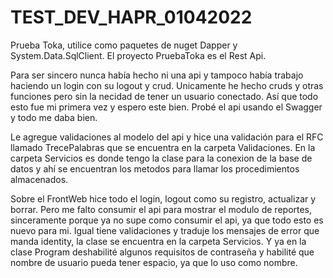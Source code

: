 # TEST_DEV_HAPR_01042022
Prueba Toka, utilice como paquetes de nuget Dapper y System.Data.SqlClient.
El proyecto PruebaToka es el Rest Api.

Para ser sincero nunca había hecho ni una api y tampoco había trabajo haciendo un login con su logout y crud.
Unicamente he hecho cruds y otras funciones pero sin la necidad de tener un usuario conectado. Así que todo esto fue mi primera vez y espero este bien.
Probé el api usando el Swagger y todo me daba bien.

Le agregue validaciones al modelo del api y hice una validación para el RFC llamado TrecePalabras que se encuentra en la carpeta Validaciones.
En la carpeta Servicios es donde tengo la clase para la conexion de la base de datos y ahí se encuentran los metodos para llamar los procedimientos almacenados.

Sobre el FrontWeb hice todo el login, logout como su registro, actualizar y borrar. Pero me falto consumir el api para mostrar el modulo de reportes, 
sinceramente porque ya no supe como consumir el api, ya que todo esto es nuevo para mi. Igual tiene validaciones y traduje los mensajes de error que manda
identity, la clase se encuentra en la carpeta Servicios. Y ya en la clase Program deshabilité algunos requisitos de contraseña y habilité que nombre de usuario
pueda tener espacio, ya que lo uso como nombre.
